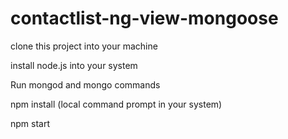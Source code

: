 # contactlist-ng-view-mongoose

clone this project into your machine

install node.js into your system

Run mongod and mongo commands

npm install (local command prompt in your system)

npm start

